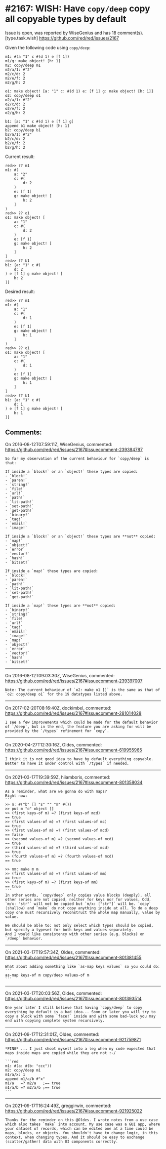 
#2167: WISH: Have `copy/deep` copy all copyable types by default
================================================================================
Issue is open, was reported by WiseGenius and has 18 comment(s).
[type.task.wish]
<https://github.com/red/red/issues/2167>

Given the following code using `copy/deep`:

```
m1: #(a "1" c #(d 1) e [f 1])
m1/g: make object! [h: 1]
m2: copy/deep m1
m2/a/1: #"2"
m2/c/d: 2
m2/e/f: 2
m2/g/h: 2

o1: make object! [a: "1" c: #(d 1) e: [f 1] g: make object! [h: 1]]
o2: copy/deep o1
o2/a/1: #"2"
o2/c/d: 2
o2/e/f: 2
o2/g/h: 2

b1: [a: "1" c #(d 1) e [f 1] g]
append b1 make object! [h: 1]
b2: copy/deep b1
b2/a/1: #"2"
b2/c/d: 2
b2/e/f: 2
b2/g/h: 2
```

Current result:

```
red>> ?? m1
m1: #(
    a: "2"
    c: #(
        d: 2
    )
    e: [f 1]
    g: make object! [
        h: 2
    ]
)
red>> ?? o1
o1: make object! [
    a: "1"
    c: #(
        d: 2
    )
    e: [f 1]
    g: make object! [
        h: 2
    ]
]
red>> ?? b1
b1: [a: "1" c #(
    d: 2
) e [f 1] g make object! [
    h: 2
]]
```

Desired result:

```
red>> ?? m1
m1: #(
    a: "1"
    c: #(
        d: 1
    )
    e: [f 1]
    g: make object! [
        h: 1
    ]
)
red>> ?? o1
o1: make object! [
    a: "1"
    c: #(
        d: 1
    )
    e: [f 1]
    g: make object! [
        h: 1
    ]
]
red>> ?? b1
b1: [a: "1" c #(
    d: 1
) e [f 1] g make object! [
    h: 1
]]
```



Comments:
--------------------------------------------------------------------------------

On 2016-08-12T07:59:11Z, WiseGenius, commented:
<https://github.com/red/red/issues/2167#issuecomment-239384787>

    So far my observation of the current behaviour for `copy/deep` is that:
    
    If inside a `block!` or an `object!` these types are copied:
    - `block!`
    - `paren!`
    - `string!`
    - `file!`
    - `url!`
    - `path!`
    - `lit-path!`
    - `set-path!`
    - `get-path!`
    - `binary!`
    - `tag!`
    - `email!`
    - `image!`
    
    If inside a `block!` or an `object!` these types are **not** copied:
    - `map!`
    - `object!`
    - `error`
    - `vector!`
    - `hash!`
    - `bitset!`
    
    If inside a `map!` these types are copied:
    - `block!`
    - `paren!`
    - `path!`
    - `lit-path!`
    - `set-path!`
    - `get-path!`
    
    If inside a `map!` these types are **not** copied:
    - `binary!`
    - `string!`
    - `file!`
    - `url!`
    - `tag!`
    - `email!`
    - `image!`
    - `map!`
    - `object!`
    - `error`
    - `vector!`
    - `hash!`
    - `bitset!`

--------------------------------------------------------------------------------

On 2016-08-12T09:03:30Z, WiseGenius, commented:
<https://github.com/red/red/issues/2167#issuecomment-239397007>

    Note: The current behaviour of `o2: make o1 []` is the same as that of `o2: copy/deep o1` for the 19 datatypes listed above.

--------------------------------------------------------------------------------

On 2017-02-20T08:16:40Z, dockimbel, commented:
<https://github.com/red/red/issues/2167#issuecomment-281014028>

    I see a few improvements which could be made for the default behavior of `/deep`, but in the end, the feature you are asking for will be provided by the `/types` refinement for `copy`.

--------------------------------------------------------------------------------

On 2020-04-27T12:30:16Z, Oldes, commented:
<https://github.com/red/red/issues/2167#issuecomment-619955965>

    I think it is not good idea to have by default everything copyable. Better to have it under control with `/types` if needed.

--------------------------------------------------------------------------------

On 2021-03-17T19:39:59Z, hiiamboris, commented:
<https://github.com/red/red/issues/2167#issuecomment-801358034>

    As a reminder, what are we gonna do with maps?
    Right now:
    ```
    >> m: #("b" [] "s" "" "m" #())
    >> put m "o" object []
    >> (first keys-of m) =? (first keys-of mcd)
    == true
    >> (first values-of m) =? (first values-of mc)
    == true
    >> (first values-of m) =? (first values-of mcd)
    == false
    >> (second values-of m) =? (second values-of mcd)
    == true
    >> (third values-of m) =? (third values-of mcd)
    == true
    >> (fourth values-of m) =? (fourth values-of mcd)
    == true
    
    >> mm: make m m
    >> (first values-of m) =? (first values-of mm)
    == true
    >> (first keys-of m) =? (first keys-of mm)
    == true
    ```
    In other words, `copy/deep` only copies value blocks (deeply), all other series are not copied, neither for keys nor for values. Odd. `m/x: "str"` will not be copied but `m/x: ["str"]` will be. `copy` (shallow) and `make` do not copy anything inside at all. To do a deep copy one must recursively reconstruct the whole map manually, value by value.
    
    We should be able to: not only select which types should be copied, but specify a typeset for both keys and values separately. 
    And I would like consistency with other series (e.g. blocks) on `/deep` behavior.

--------------------------------------------------------------------------------

On 2021-03-17T19:57:34Z, Oldes, commented:
<https://github.com/red/red/issues/2167#issuecomment-801381455>

    What about adding something like `as-map keys values` so you could do:
    ```
    as-map keys-of m copy/deep values-of m
    ```

--------------------------------------------------------------------------------

On 2021-03-17T20:03:56Z, Oldes, commented:
<https://github.com/red/red/issues/2167#issuecomment-801393514>

    One year later I still believe that having `copy/deep` to copy everything by default is a bad idea... Soon or later you will try to copy a block with some `face!` inside and with some bad-luck you may end with copying complete system recursively.

--------------------------------------------------------------------------------

On 2021-09-17T12:31:01Z, Oldes, commented:
<https://github.com/red/red/issues/2167#issuecomment-921759871>

    *PING* ... I just shoot myself into a leg when my code expected that maps inside maps are copied while they are not :-/
    
    ```red
    m1: #(a: #(b: "ccc"))
    m2: copy/deep m1
    m1/a/x: 1
    append m1/a/b #"x"
    m1/a   =? m2/a   ;== true
    m1/a/b =? m2/a/b ;== true
    ``` 

--------------------------------------------------------------------------------

On 2021-09-17T16:24:49Z, greggirwin, commented:
<https://github.com/red/red/issues/2167#issuecomment-921925022>

    Thanks for the reminder on this @Oldes. I wrote notes from a use case which also takes `make` into account. My use case was a GUI app, where your dataset of records, which can be edited one at a time could be maps, blocks, or objects. You shouldn't have to change logic, in this context, when changing types. And it should be easy to exchange (scatter/gather) data with UI components correctly.

